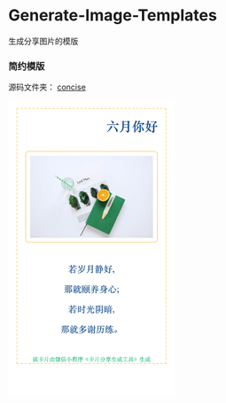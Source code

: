 # Generate-Image-Templates
生成分享图片的模版

### 简约模版

源码文件夹： [concise](./concise)

<img src="./concise/concise.png" alt="concise" style="width:300px">


